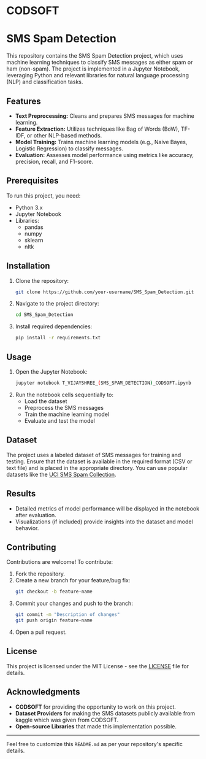 # CODSOFT

# SMS Spam Detection

This repository contains the SMS Spam Detection project, which uses machine learning techniques to classify SMS messages as either spam or ham (non-spam). The project is implemented in a Jupyter Notebook, leveraging Python and relevant libraries for natural language processing (NLP) and classification tasks.

## Features
- **Text Preprocessing:** Cleans and prepares SMS messages for machine learning.
- **Feature Extraction:** Utilizes techniques like Bag of Words (BoW), TF-IDF, or other NLP-based methods.
- **Model Training:** Trains machine learning models (e.g., Naive Bayes, Logistic Regression) to classify messages.
- **Evaluation:** Assesses model performance using metrics like accuracy, precision, recall, and F1-score.

## Prerequisites
To run this project, you need:
- Python 3.x
- Jupyter Notebook
- Libraries:
  - pandas
  - numpy
  - sklearn
  - nltk

## Installation
1. Clone the repository:
   ```bash
   git clone https://github.com/your-username/SMS_Spam_Detection.git
   ```
2. Navigate to the project directory:
   ```bash
   cd SMS_Spam_Detection
   ```
3. Install required dependencies:
   ```bash
   pip install -r requirements.txt
   ```

## Usage
1. Open the Jupyter Notebook:
   ```bash
   jupyter notebook T_VIJAYSHREE_(SMS_SPAM_DETECTION)_CODSOFT.ipynb
   ```
2. Run the notebook cells sequentially to:
   - Load the dataset
   - Preprocess the SMS messages
   - Train the machine learning model
   - Evaluate and test the model

## Dataset
The project uses a labeled dataset of SMS messages for training and testing. Ensure that the dataset is available in the required format (CSV or text file) and is placed in the appropriate directory. You can use popular datasets like the [UCI SMS Spam Collection](https://www.kaggle.com/uciml/sms-spam-collection-dataset).

## Results
- Detailed metrics of model performance will be displayed in the notebook after evaluation.
- Visualizations (if included) provide insights into the dataset and model behavior.

## Contributing
Contributions are welcome! To contribute:
1. Fork the repository.
2. Create a new branch for your feature/bug fix:
   ```bash
   git checkout -b feature-name
   ```
3. Commit your changes and push to the branch:
   ```bash
   git commit -m "Description of changes"
   git push origin feature-name
   ```
4. Open a pull request.

## License
This project is licensed under the MIT License - see the [LICENSE](LICENSE) file for details.

## Acknowledgments
- **CODSOFT** for providing the opportunity to work on this project.
- **Dataset Providers** for making the SMS datasets publicly available from kaggle which was given from CODSOFT.
- **Open-source Libraries** that made this implementation possible.

---
Feel free to customize this `README.md` as per your repository's specific details.
